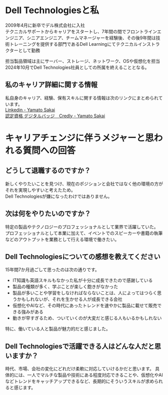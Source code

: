 # Dell Technologiesと私
2009年4月に新卒でデル株式会社に入社  
テクニカルサポートからキャリアをスタートし、7年間の間でフロントラインエンジニア、シニアエンジニア、チームマネージャーを経験後、その後9年間は技術トレーニングを提供する部門であるDell Learningにてテクニカルインストラクターとして勤務

担当製品領域は主にサーバー、ストレージ、ネットワーク、OSや仮想化を担当
2024年10月でDell Technologies社員としての所属を終えることとなる。

## 私のキャリア詳細に関する情報
私自身のキャリア、経験、保有スキルに関する情報は次のリンクにまとめられています。   
[Linkedin - Yamato Sakai](https://www.linkedin.com/in/yamato-sakai/?locale=ja_JP)  
[認定資格 デジタルバッジ　Credly - Yamato Sakai](https://www.credly.com/users/yamato-sakai)

# キャリアチェンジに伴うメジャーと思われる質問への回答
## どうして退職するのですか？
新しくやりたいことを見つけ、現在のポジションと会社ではなく他の環境の方がそれを実現しやすいと考えたため。  
Dell Technologiesが嫌になったわけではありません。

## 次は何をやりたいのですか？
特定の製品やテクノロジーのプロフェッショナルとして業界で活躍していた。  
プロフェッショナルとして本業に加えて、イベントでのスピーカーや書籍の執筆などのアウトプットを業務として行える環境で働きたい。

## Dell Technologiesについての感想を教えてください
15年間7か月過ごして思ったのは次の通りです。
- IT知識も英語スキルもなかった私が十分に成長できたので感謝している
- 製品の種類が多く、学ぶことが楽しく飽きがなかった
- 製品が多いことや学習をしなければならないことは、人によってはつらく思うかもしれないが、それを生かせる人が成長できる会社
- 仮想化やAIなど、その時代にあったトレンドを速やかに製品に載せて販売できる強みがある
- 動きが早すぎるため、ついていくのが大変だと感じる人もいるかもしれない

特に、働いている人と製品が魅力的だと感じました。  

## Dell Technologiesで活躍できる人はどんな人だと思いますか？
時代、市場、会社の変化にどれだけ柔軟に対応していけるかだと思います。
具体的には、一人でマルチな製品や技術にある程度対応できることや、仮想化やAIなどトレンドをキャッチアップできるなど、長期的にそういうスキルが求められると感じます。